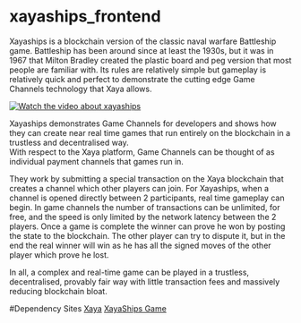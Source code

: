 # xayaships_frontend

Xayaships
 is a blockchain version of the classic naval warfare Battleship game. 
Battleship has been around since at least the 1930s, but it was in 1967 
that Milton Bradley created the plastic board and peg version that most 
people are familiar with. Its rules are relatively simple but gameplay 
is relatively quick and perfect to demonstrate the cutting edge Game 
Channels technology that Xaya allows.

[![Watch the video about xayaships](https://i.ytimg.com/vi/y-qB5uMALJc/maxresdefault.jpg
)](https://www.youtube.com/watch?v=y-qB5uMALJc)

<p><span style="font-weight: 400;">Xayaships demonstrates Game Channels 
for developers and shows how they can create near real time games that 
run entirely on the blockchain in a trustless and decentralised way.<br> </span><span style="font-weight: 400;">With respect to the Xaya platform, Game Channels can be thought of as individual payment channels that games run in.&nbsp;</span></p>
<p><span style="font-weight: 400;">They work by submitting a special 
transaction on the Xaya blockchain that creates a channel which other 
players can join. For Xayaships, when a channel is opened directly 
between 2 participants, real time gameplay can begin. In game channels 
the number of transactions can be unlimited, for free, and the speed is 
only limited by the network latency between the 2 players. Once a game 
is complete the winner can prove he won by posting the state to the 
blockchain. The other player can try to dispute it, but in the end the 
real winner will win as he has all the signed moves of the other player 
which prove he lost.</span></p>
<p><span style="font-weight: 400;">In all, a complex and real-time game 
can be played in a trustless, decentralised, provably fair way with 
little transaction fees and massively reducing blockchain bloat.</span></p>

#Dependency Sites
[Xaya](https://xaya.io)
[XayaShips Game](https://xaya.io/xayaships/)
